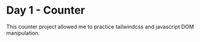 # Day 1 - Counter
This counter project allowed me to practice tailwindcss and javascript DOM manipulation.